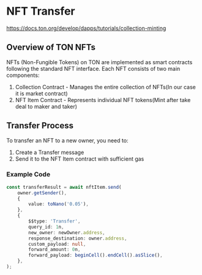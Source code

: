 # NFT Transfer

https://docs.ton.org/develop/dapps/tutorials/collection-minting

## Overview of TON NFTs

NFTs (Non-Fungible Tokens) on TON are implemented as smart contracts following the standard NFT interface. Each NFT consists of two main components:

1. Collection Contract - Manages the entire collection of NFTs(In our case it is market contract)
2. NFT Item Contract - Represents individual NFT tokens(Mint after take deal to maker and taker)

## Transfer Process

To transfer an NFT to a new owner, you need to:

1. Create a Transfer message
2. Send it to the NFT Item contract with sufficient gas

### Example Code

```ts
const transferResult = await nftItem.send(
    owner.getSender(),
    {
        value: toNano('0.05'),
    },
    {
        $$type: 'Transfer',
        query_id: 1n,
        new_owner: newOwner.address,
        response_destination: owner.address,
        custom_payload: null,
        forward_amount: 0n,
        forward_payload: beginCell().endCell().asSlice(),
    },
);
```
